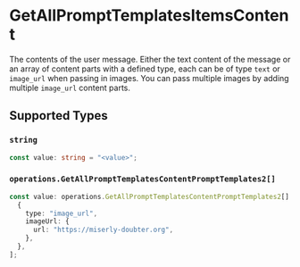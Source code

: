 # GetAllPromptTemplatesItemsContent

The contents of the user message. Either the text content of the message or an array of content parts with a defined type, each can be of type `text` or `image_url` when passing in images. You can pass multiple images by adding multiple `image_url` content parts. 


## Supported Types

### `string`

```typescript
const value: string = "<value>";
```

### `operations.GetAllPromptTemplatesContentPromptTemplates2[]`

```typescript
const value: operations.GetAllPromptTemplatesContentPromptTemplates2[] = [
  {
    type: "image_url",
    imageUrl: {
      url: "https://miserly-doubter.org",
    },
  },
];
```

